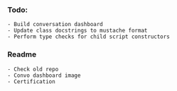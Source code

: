 ### Todo:
    - Build conversation dashboard
    - Update class docstrings to mustache format
    - Perform type checks for child script constructors

### Readme
    - Check old repo
    - Convo dashboard image
    - Certification
